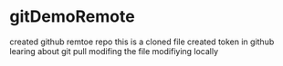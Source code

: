 # gitDemoRemote
created github remtoe repo
this is a cloned file
created token in github
learing about git pull
modifing the file
modifiying locally